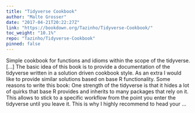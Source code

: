 ```yaml
---
title: "Tidyverse Cookbook"
author: "Malte Grosser"
date: "2017-04-21T20:22:27Z"
link: "https://bookdown.org/Tazinho/Tidyverse-Cookbook/"
toc_weight: "10.1%"
repo: "Tazinho/Tidyverse-Cookbook"
pinned: false
---
```


Simple cookbook for functions and idioms within the scope of the tidyverse. [...] The basic idea of this book is to provide a documentation of the tidyverse written in a solution driven cookbook style. As an extra I would like to provide similar solutions based on base R functionality. Some reasons to write this book: One strength of the tidyverse is that it hides a lot of quirks that base R provides and inherits to many packages that rely on it. This allows to stick to a specific workflow from the point you enter the tidyverse until you leave it. This is why I highly recommend to head your ...
